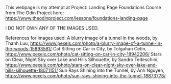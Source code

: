 This webpage is my attempt at Project: Landing Page Foundations Course from The Odin Project here: https://www.theodinproject.com/lessons/foundations-landing-page

I DO NOT OWN ANY OF THE IMAGES USED.

References for images used:
A blurry image of a tunnel in the woods, by Thanh Luu, https://www.pexels.com/photo/a-blurry-image-of-a-tunnel-in-the-woods-15893581/
Cat Sitting on Car in City, by Tolgahan Cetin, https://www.pexels.com/photo/cat-sitting-on-car-in-city-18942206/
Stars on Clear, Night Sky over Lake and Hills Silhouette, by Sandro Tedeschini, https://www.pexels.com/photo/stars-on-clear-night-sky-over-lake-and-hills-silhouette-18071151/
Sun Rays Shining into the Tunnel, by Anh Nguyen, https://www.pexels.com/photo/sun-rays-shining-into-the-tunnel-18873778/




